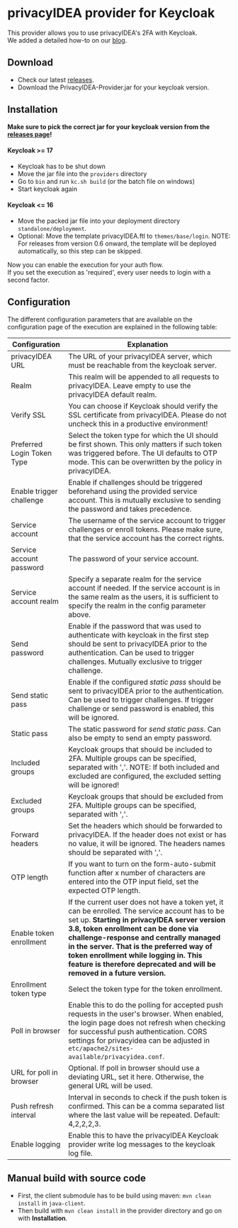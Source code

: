 # privacyIDEA provider for Keycloak

This provider allows you to use privacyIDEA's 2FA with Keycloak.  
We added a detailed how-to on our [blog](https://community.privacyidea.org/t/how-to-use-keycloak-with-privacyidea/1132).

## Download

* Check our latest [releases](https://github.com/privacyidea/keycloak-provider/releases).
* Download the PrivacyIDEA-Provider.jar for your keycloak version.

## Installation
**Make sure to pick the correct jar for your keycloak version from the [releases page](https://github.com/privacyidea/keycloak-provider/releases)!**

#### Keycloak >= 17
* Keycloak has to be shut down
* Move the jar file into the `providers` directory
* Go to `bin` and run `kc.sh build` (or the batch file on windows)
* Start keycloak again

#### Keycloak <= 16
* Move the packed jar file into your deployment directory `standalone/deployment`.  
* Optional: Move the template privacyIDEA.ftl to `themes/base/login`. 
NOTE: For releases from version 0.6 onward, the template will be deployed automatically, so this step can be skipped.

Now you can enable the execution for your auth flow.  
If you set the execution as 'required', every user needs to login with a second factor.

## Configuration

The different configuration parameters that are available on the configuration page of the execution are explained in the following table:

| Configuration              | Explanation                                                                                                                                                                                                                                                                                                                                                                                     |
|----------------------------|-------------------------------------------------------------------------------------------------------------------------------------------------------------------------------------------------------------------------------------------------------------------------------------------------------------------------------------------------------------------------------------------------|
| privacyIDEA URL            | The URL of your privacyIDEA server, which must be reachable from the keycloak server.                                                                                                                                                                                                                                                                                                           |
| Realm                      | This realm will be appended to all requests to privacyIDEA. Leave empty to use the privacyIDEA default realm.                                                                                                                                                                                                                                                                                   |
| Verify SSL                 | You can choose if Keycloak should verify the SSL certificate from privacyIDEA. Please do not uncheck this in a productive environment!                                                                                                                                                                                                                                                          |
| Preferred Login Token Type | Select the token type for which the UI should be first shown. This only matters if such token was triggered before. The UI defaults to OTP mode. This can be overwritten by the policy in privacyIDEA.                                                                                                                                                                                          |
| Enable trigger challenge   | Enable if challenges should be triggered beforehand using the provided service account. This is mutually exclusive to sending the password and takes precedence.                                                                                                                                                                                                                                |
| Service account            | The username of the service account to trigger challenges or enroll tokens. Please make sure, that the service account has the correct rights.                                                                                                                                                                                                                                                  |
| Service account password   | The password of your service account.                                                                                                                                                                                                                                                                                                                                                           |
| Service account realm      | Specify a separate realm for the service account if needed. If the service account is in the same realm as the users, it is sufficient to specify the realm in the config parameter above.                                                                                                                                                                                                      |
| Send password              | Enable if the password that was used to authenticate with keycloak in the first step should be sent to privacyIDEA prior to the authentication. Can be used to trigger challenges. Mutually exclusive to trigger challenge.                                                                                                                                                                     |
| Send static pass           | Enable if the configured *static pass* should be sent to privacyIDEA prior to the authentication. Can be used to trigger challenges. If trigger challenge or send password is enabled, this will be ignored.                                                                                                                                                                                    |
| Static pass                | The static password for *send static pass*. Can also be empty to send an empty password.                                                                                                                                                                                                                                                                                                        |
| Included groups            | Keycloak groups that should be included to 2FA. Multiple groups can be specified, separated with ','. NOTE: If both included and excluded are configured, the excluded setting will be ignored!                                                                                                                                                                                                 |
| Excluded groups            | Keycloak groups that should be excluded from 2FA. Multiple groups can be specified, separated with ','.                                                                                                                                                                                                                                                                                         |
| Forward headers            | Set the headers which should be forwarded to privacyIDEA. If the header does not exist or has no value, it will be ignored. The headers names should be separated with ','.                                                                                                                                                                                                                     |
| OTP length                 | If you want to turn on the form-auto-submit function after x number of characters are entered into the OTP input field, set the expected OTP length.                                                                                                                                                                                                                                            |
| Enable token enrollment    | If the current user does not have a token yet, it can be enrolled. The service account has to be set up. **Starting in privacyIDEA server version 3.8, token enrollment can be done via challenge-response and centrally managed in the server. That is the preferred way of token enrollment while logging in. This feature is therefore deprecated and will be removed in a future version.** |
| Enrollment token type      | Select the token type for the token enrollment.                                                                                                                                                                                                                                                                                                                                                 |
| Poll in browser            | Enable this to do the polling for accepted push requests in the user's browser. When enabled, the login page does not refresh when checking for successful push authentication. CORS settings for privacyidea can be adjusted in `etc/apache2/sites-available/privacyidea.conf`.                                                                                                                |
| URL for poll in browser    | Optional. If poll in browser should use a deviating URL, set it here. Otherwise, the general URL will be used.                                                                                                                                                                                                                                                                                  |
| Push refresh interval      | Interval in seconds to check if the push token is confirmed. This can be a comma separated list where the last value will be repeated. Default: 4,2,2,2,3.                                                                                                                                                                                                                                      |
| Enable logging             | Enable this to have the privacyIDEA Keycloak provider write log messages to the keycloak log file.                                                                                                                                                                                                                                                                                              |

## Manual build with source code
* First, the client submodule has to be build using maven: ``mvn clean install`` in ``java-client``.
* Then build with ``mvn clean install`` in the provider directory and go on with **Installation**.